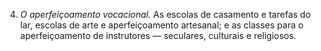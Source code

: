﻿4. *O aperfeiçoamento vocacional.* As escolas de casamento e tarefas do lar, escolas de arte e aperfeiçoamento artesanal; e as classes para o aperfeiçoamento de instrutores — seculares, culturais e religiosos.